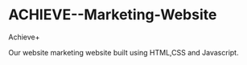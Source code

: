 # ACHIEVE--Marketing-Website
Achieve+ 

Our website marketing website built using HTML,CSS and Javascript.
